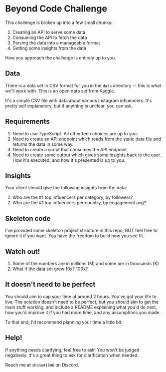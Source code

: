 # Beyond Code Challenge

This challenge is broken up into a few small chunks:

1. Creating an API to serve some data
2. Consuming the API to fetch the data
3. Parsing the data into a manageable format
4. Getting some insights from the data

How you approach the challenge is entirely up to you.

## Data

There is a data set in CSV format for you in the `data` directory -- this is
what we'll work with. This is an open data set from Kaggle.

It's a simple CSV file with data about various Instagram influencers. It's
pretty self explanatory, but if anything is unclear, you can ask.

## Requirements

1. Need to use TypeScript. All other tech choices are up to you.
2. Need to create an API endpoint which reads from the static data file and
   returns the data in some way.
3. Need to create a script that consumes the API endpoint
4. Need to create some output which gives some insights back to the user. How
   it's executed, and how it's presented is up to you.

## Insights

Your client should give the following insights from the data:

1. Who are the #1 top influencers per category, by followers?
2. Who are the #1 top influencers per country, by engagement avg?

## Skeleton code

I've provided some skeleton project structure in this repo, BUT feel free to
ignore it if you want. You have the freedom to build how you see fit.

## Watch out!

1. Some of the numbers are in millions (M) and some are in thousands (K)
2. What if the data set grew 10x? 100x?

## It doesn't need to be perfect

You should aim to cap your time at around 2 hours. You've got your life to live.
The solution doesn't need to be perfect, but you should aim to get the main stuff
working, and include a README explaining what you'd do next, how you'd improve it
if you had more time, and any assumptions you made.

To that end, I'd recommend planning your time a little bit.

## Help!

If anything needs clarifying, feel free to ask! You won't be judged negatively.
It's a great thing to ask for clarification when needed.

Reach me at `shane#1096` on Discord.
